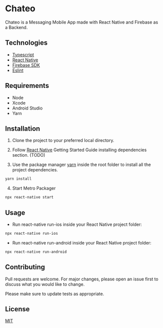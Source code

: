 # Chateo
Chateo is a Messaging Mobile App made with React Native and Firebase as a Backend.

## Technologies
- [Typescript](https://www.typescriptlang.org/)
- [React Native](https://reactnative.dev/)
- [Firebase SDK](https://firebase.google.com/?hl=es)
- [Eslint](https://eslint.org/)

## Requirements
- Node 
- Xcode
- Android Studio
- Yarn

## Installation

1. Clone the project to your preferred local directory.

2. Follow [React Native](https://reactnative.dev/docs/environment-setup) Getting Started Guide installing dependencies section. (TODO)

3. Use the package manager [yarn](https://pip.pypa.io/en/stable/) inside the root folder to install all the project dependencies.

```bash
yarn install
```

4. Start Metro Packager
```bash
npx react-native start
```

## Usage

- Run react-native run-ios inside your React Native project folder:
```bash
npx react-native run-ios
```
- Run react-native run-android inside your React Native project folder:
```bash
npx react-native run-android
```

## Contributing
Pull requests are welcome. For major changes, please open an issue first to discuss what you would like to change.

Please make sure to update tests as appropriate.

## License
[MIT](https://choosealicense.com/licenses/mit/)
